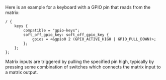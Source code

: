 Here is an example for a keyboard with a GPIO pin that reads from the matrix:

```dts
/ {
    keys {
        compatible = "gpio-keys";
        soft_off_gpio_key: soft_off_gpio_key {
            gpios = <&gpio0 2 (GPIO_ACTIVE_HIGH | GPIO_PULL_DOWN)>;
        };
    };
};
```

Matrix inputs are triggered by pulling the specified pin high, typically by pressing some combination of switches which connects the matrix input to a matrix output.
